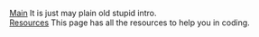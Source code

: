 <a href="README">Main</a> It is just may plain old stupid intro.<br/>
<a href="Resources">Resources</a> This page has all the resources to help you in coding.
